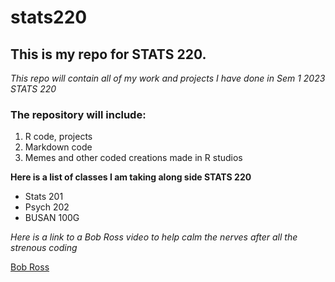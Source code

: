 # stats220
## This is my repo for STATS 220.

*This repo will contain all of my work and projects I have done in Sem 1 2023 STATS 220*

### The repository will include:
1. R code, projects
2. Markdown code
3. Memes and other coded creations made in R studios

**Here is a list of classes I am taking along side STATS 220**
* Stats 201
* Psych 202
* BUSAN 100G

*Here is a link to a Bob Ross video to help calm the nerves after all the strenous coding*

[Bob Ross](https://www.youtube.com/watch?v=lLWEXRAnQd0)


